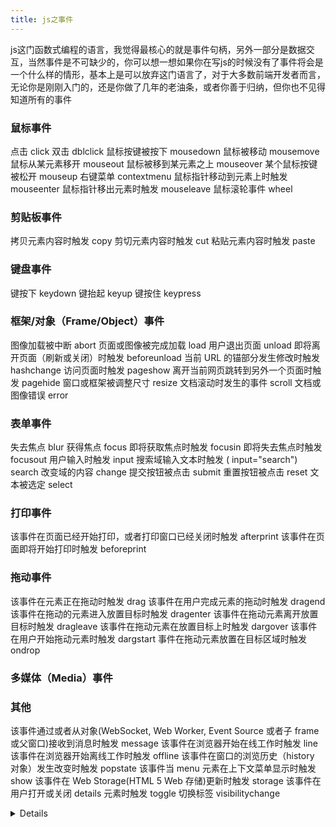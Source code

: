 ```yaml
---
title: js之事件
---
```

js这门函数式编程的语言，我觉得最核心的就是事件句柄，另外一部分是数据交互，当然事件是不可缺少的，你可以想一想如果你在写js的时候没有了事件将会是一个什么样的情形，基本上是可以放弃这门语言了，对于大多数前端开发者而言，无论你是刚刚入门的，还是你做了几年的老油条，或者你善于归纳，但你也不见得知道所有的事件


### 鼠标事件

点击 click
双击 dblclick
鼠标按键被按下 mousedown
鼠标被移动 mousemove
鼠标从某元素移开 mouseout
鼠标被移到某元素之上 mouseover
某个鼠标按键被松开 mouseup
右键菜单 contextmenu
鼠标指针移动到元素上时触发 mouseenter
鼠标指针移出元素时触发 mouseleave
鼠标滚轮事件 wheel

### 剪贴板事件

拷贝元素内容时触发 copy
剪切元素内容时触发 cut
粘贴元素内容时触发 paste

### 键盘事件

键按下 keydown
键抬起 keyup
键按住 keypress

### 框架/对象（Frame/Object）事件

图像加载被中断 abort
页面或图像被完成加载 load
用户退出页面 unload
即将离开页面（刷新或关闭）时触发 beforeunload
当前 URL 的锚部分发生修改时触发 hashchange
访问页面时触发 pageshow
离开当前网页跳转到另外一个页面时触发 pagehide
窗口或框架被调整尺寸 resize
文档滚动时发生的事件 scroll
文档或图像错误 error



### 表单事件

失去焦点 blur
获得焦点 focus
即将获取焦点时触发 focusin
即将失去焦点时触发 focusout
用户输入时触发 input
搜索域输入文本时触发 ( input="search") search
改变域的内容 change
提交按钮被点击 submit
重置按钮被点击 reset
文本被选定 select

### 打印事件

该事件在页面已经开始打印，或者打印窗口已经关闭时触发 afterprint
该事件在页面即将开始打印时触发 beforeprint

### 拖动事件

该事件在元素正在拖动时触发 drag
该事件在用户完成元素的拖动时触发 dragend
该事件在拖动的元素进入放置目标时触发 dragenter
该事件在拖动元素离开放置目标时触发 dragleave
该事件在拖动元素在放置目标上时触发 dargover
该事件在用户开始拖动元素时触发 dargstart
事件在拖动元素放置在目标区域时触发 ondrop

### 多媒体（Media）事件



### 其他

该事件通过或者从对象(WebSocket, Web Worker, Event Source 或者子 frame 或父窗口)接收到消息时触发 message
该事件在浏览器开始在线工作时触发 line
该事件在浏览器开始离线工作时触发 offline
该事件在窗口的浏览历史（history 对象）发生改变时触发 popstate
该事件当 menu 元素在上下文菜单显示时触发 show
该事件在 Web Storage(HTML 5 Web 存储)更新时触发 storage
该事件在用户打开或关闭 details 元素时触发 toggle
切换标签 visibilitychange <details>
``` bash
var json = {
activateHtml5SoundsBrowserVisible: function() {
        var visibilityChange = "";
        if(window.document.hidden != null) {
            this.hidden = "hidden";
            visibilityChange = "visibilitychange";
        } else if(document.mozHidden != "undefined") {
            this.hidden = "mozHidden";
            visibilityChange = "mozvisibilitychange";
        } else if(document.msHidden != "undefined") {
            this.hidden = "msHidden";
            visibilityChange = "msvisibilitychange";
        } else if(document.webkitHidden != "undefined") {
            this.hidden = "webkitHidden";
            visibilityChange = "webkitvisibilitychange";
        }
        window.document.addEventListener(visibilityChange,$bind(this,this.handleVisibilityChange),false);
    }
    ,handleVisibilityChange: function() {
        haxe_Log.trace(document[this.hidden],{ fileName : "Config.hx", lineNumber : 156, className : "Config", methodName : "handleVisibilityChange"});
        if(document[this.hidden]) window.Howler.mute(true); else window.Howler.mute(false);
    }
}
```
### 动画事件

该事件在 CSS 动画结束播放时触发 animationend
该事件在 CSS 动画重复播放时触发 animationiteration
该事件在 CSS 动画开始播放时触发 animationstart

### 过渡事件

CSS 完成过渡后触发 transitionend

### 事件绑定
1.事件绑定可以标签上绑定 这也是最早处理事件的方式
``` bash
<!DOCTYPE html>
<html>
<head>
	<title></title>
	<script type="text/javascript">
		function btnClick(curElement){
			alert(curElement)
		}
	</script>
</head>
<body>
<button onclick="btnClick(this)"></button>
</body>
</html>

```
2.DOM0事件绑定可以在属性赋值 这也是最方便的处理方式
``` bash
<!DOCTYPE html>
<html>
<head>
	<title></title>
	<script type="text/javascript">
		window.onload = function(){
			var btn = document.getElementById('btn');
			btn.onclick = function(){
				alert(9)
			}
		}
	</script>
</head>
<body>
<button id="btn">按钮</button>
</body>
</html>

```
3.DOM2事件绑定可以在指定函数中进行 这也是最常见的处理方式,其中第三个参数为是否进行捕获
``` bash
<!DOCTYPE html>
<html>
<head>
	<title></title>
	<script type="text/javascript">
		function addEvent(ele,type,isCapture,fn){
			/*主流浏览器*/
			if('addEventListener' in window){
				ele.addEventListener(type, function(){
					fn(arguments);
				},isCapture)
			}
			/*IE浏览器*/
			else if('attachEvent' in window){
				ele.attachEvent('on' + type, function(){
					fn(arguments);
				})
			}
		}
		function removeEvent(type, fn, isCapture){
			if('removeEventListener' in window){
				ele.removeEventListener(type, fn, isCapture)
			}else if('detachEvent' in window){
				ele.detachEvent('on' + type, fn)
			}
		}
	
		addEvent(window,'load',false,function(){
			var btn = document.getElementById('btn');
			function btnClick (){

				alert(999)
			
			}
			addEvent(btn, 'click',false,"btnClick")
			removeEvent(btn,"btnClick",false)
		})

	</script>
</head>
<body>
<button id="btn">按钮</button>
</body>
</html>

```
### 事件对象
事件对象是事件触发时返回给你的该事件的详细信息，有的时候我们会利用这些信息进行相应的处理
``` bash
<!DOCTYPE html>
<html>
<head>
	<title></title>
</head>
<body>
	<div id="box"></div>
</body>
<script type="text/javascript">
	document.onmousedown = function(ev){
		//ie
		var oEvent = ev || window.event;
		alert(oEvent)//=> clientX cancelBubble pageX ...
	}
	function foo(ev){
		console.log(ev)

	}
	document.addEventListener('mousemove',foo,false)
</script>
</html>
```
### 事件触发器

### 事件委托
事件委托实际上就是利用了事件冒泡 因为事件要向上传播 所以我们利用相反的道理 我们把最终的父级绑定事件再判断父级下的哪些元素需要触发这个事件

``` bash
<!DOCTYPE html>
<html>
<head>
	<title></title>
	<style type="text/css">
		#__parent__{
			display: flex;
			flex-direction: row;
			width:100%;height:100%;
		}
		#__parent__ .child{
			width: 200px;height: 200px;margin:10px;
			text-align: center;line-height: 200px;
			background: red;cursor: pointer;
		}
	</style>
</head>
<body>
	<div id="__parent__">
		<div class="child">1</div>
		<div class="child">2</div>
		<div class="child">3</div>

	</div>
</body>
<script type="text/javascript">
	window.__parent__.onclick = function(ev){
		var oEvent = ev || window.event;
		var target = oEvent.srcElement || oEvent.target;
		
		//可以用任何标识来判断
		if(target.tagName.toLowerCase() == 'div'){
			alert(target.innerHTML);

		}
		if(target.className == 'child'){
			console.log(target)
		}

	}
</script>
</html>
```

### 事件冒泡
当事件发生后，这个事件就要开始传播(从里到外或者从外向里)。为什么要传播呢？因为事件源本身（可能）并没有处理事件的能力，即处理事件的函数（方法）并未绑定在该事件源上。例如我们点击一个按钮时，就会产生一个click事件，但这个按钮本身可能不能处理这个事件，事件必须从这个按钮传播出去，从而到达能够处理这个事件的代码中（例如我们给按钮的onclick属性赋一个函数的名字，就是让这个函数去处理该按钮的click事件），或者按钮的父级绑定有事件函数，当该点击事件发生在按钮上，按钮本身并无处理事件函数，则传播到父级去处理。

``` bash
<!DOCTYPE html>
<html>
<head>
	<title></title>s
	<script type="text/javascript">
		window.onload = function(){
			var body = document.getElementById('body');
			var div = document.getElementById('div');
			var aaa = document.getElementById('a');

			function bubble(ev){

				if(ev){
					// !ie
					ev.stopPropagation()
				}else if(window.event){
					// ie
					window.event.cancelBubble = true;
				}
			}
			body.onclick = function(event){
				alert('ddd');
				bubble(event)
			}
			div.onclick = function(event){
				alert('bbb');
				
			}
			aaa.onclick = function(event){
				alert('aaa')
				bubble(event)
			}
		}
	</script>
</head>
<body id="body">
<div id="div">
 <a id="a" href="#" class="cooltip" title="这是我的超链接提示1" >提示</a>
</div>
</body>
</html>
```
### 事件捕获
事件捕获是先由最上一级的节点先接收事件，然后向下传播到具体的节点。"DOM2级事件”规定的事件流包含三个阶段：事件捕获阶段，处于目标阶段和事件冒泡阶段。首先发生的是事件捕获，然后是实际的目标接收到事件，最后阶段是冒泡阶段其中ie是没有事件捕获的

![javascript-event](/blog/images/events/event.jpg)
``` bash
<!DOCTYPE html>
<html>
<head>
	<title></title>
</head>
<body>
<div id="myDiv"></div>
</body>
<script type="text/javascript">
        var div=document.getElementById("myDiv");    
        
        div.addEventListener('click',function(){
        	alert("div");//2
        })
        document.body.addEventListener("click",function(event){
            alert("event catch");//1
        },true);


        document.body.addEventListener("click",function(event){
            alert("event bubble");//3
        },false);
        
        
    </script>

</html>
```
### 阻止默认事件
事件捕获和事件冒泡也是浏览器的默认行为，不进行手动改变的行为都是默认行为

``` bash
<!DOCTYPE html>
<html>
<head>
	<title></title>
</head>
<body>
 	<a id="a" href="http://www.baidu.com">百度一下</a>
    <script type="text/javascript">
    	var a = document.getElementById('a')
    	// DOM0的可以用preventDefault也可以用return false
    	// a.onclick = function(){
    	// 	return false;	
    	// }
    	//DOM2的阻止默认事件用preventDefault
    	a.addEventListener('click',function(ev){
    		ev.preventDefault();
    		
    	})
    </script>
</body>
</html>


```



















